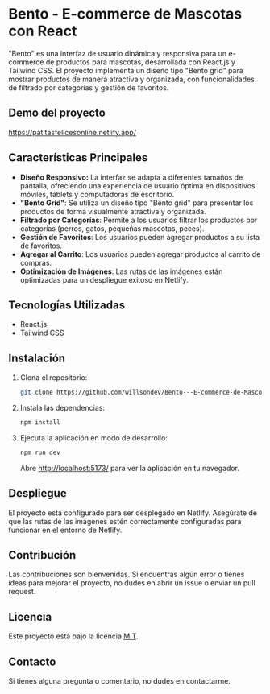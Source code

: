 # Bento - E-commerce de Mascotas con React

"Bento" es una interfaz de usuario dinámica y responsiva para un e-commerce de productos para mascotas, desarrollada con React.js y Tailwind CSS. El proyecto implementa un diseño tipo "Bento grid" para mostrar productos de manera atractiva y organizada, con funcionalidades de filtrado por categorías y gestión de favoritos.

## Demo del proyecto
https://patitasfelicesonline.netlify.app/

## Características Principales

* **Diseño Responsivo:** La interfaz se adapta a diferentes tamaños de pantalla, ofreciendo una experiencia de usuario óptima en dispositivos móviles, tablets y computadoras de escritorio.
* **"Bento Grid"**: Se utiliza un diseño tipo "Bento grid" para presentar los productos de forma visualmente atractiva y organizada.
* **Filtrado por Categorías**: Permite a los usuarios filtrar los productos por categorías (perros, gatos, pequeñas mascotas, peces).
* **Gestión de Favoritos**: Los usuarios pueden agregar productos a su lista de favoritos.
* **Agregar al Carrito**: Los usuarios pueden agregar productos al carrito de compras.
* **Optimización de Imágenes**: Las rutas de las imágenes están optimizadas para un despliegue exitoso en Netlify.

## Tecnologías Utilizadas

* React.js
* Tailwind CSS

## Instalación

1.  Clona el repositorio:

    ```bash
    git clone https://github.com/willsondev/Bento---E-commerce-de-Mascotas-con-React.git
    ```

2.  Instala las dependencias:

    ```bash
    npm install
    ```

3.  Ejecuta la aplicación en modo de desarrollo:

    ```bash
    npm run dev
    ```

    Abre [ http://localhost:5173/]( http://localhost:5173/) para ver la aplicación en tu navegador.

## Despliegue

El proyecto está configurado para ser desplegado en Netlify. Asegúrate de que las rutas de las imágenes estén correctamente configuradas para funcionar en el entorno de Netlify.

## Contribución

Las contribuciones son bienvenidas. Si encuentras algún error o tienes ideas para mejorar el proyecto, no dudes en abrir un issue o enviar un pull request.

## Licencia

Este proyecto está bajo la licencia [MIT](https://opensource.org/licenses/MIT).

## Contacto

Si tienes alguna pregunta o comentario, no dudes en contactarme.




